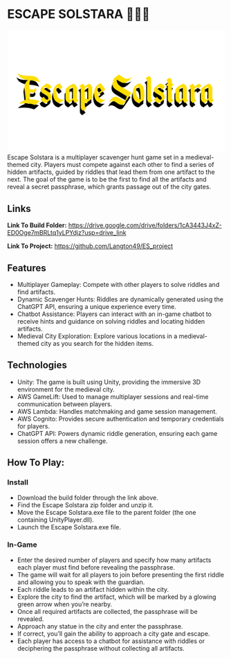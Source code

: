 # ESCAPE SOLSTARA 🏃‍♀️💨
![alt text](https://github.com/Langton49/Escape-Solstara_1.0/blob/main/Assets/Title.png "Title Card")
Escape Solstara is a multiplayer scavenger hunt game set in a medieval-themed city. Players must compete against each other to find a series of hidden artifacts, guided by riddles that lead them from one artifact to the next. The goal of the game is to be the first to find all the artifacts and reveal a secret passphrase, which grants passage out of the city gates.

## Links <a name="links">
**Link To Build Folder:** https://drive.google.com/drive/folders/1cA3443J4xZ-ED0Oge7mBRLtq1yLPYdjz?usp=drive_link 

**Link To Project:** https://github.com/Langton49/ES_project

## Features <a name="features">
- Multiplayer Gameplay: Compete with other players to solve riddles and find artifacts.
- Dynamic Scavenger Hunts: Riddles are dynamically generated using the ChatGPT API, ensuring a unique experience every time.
- Chatbot Assistance: Players can interact with an in-game chatbot to receive hints and guidance on solving riddles and locating hidden artifacts.
- Medieval City Exploration: Explore various locations in a medieval-themed city as you search for the hidden items.

## Technologies <a name="tech-stack">
- Unity: The game is built using Unity, providing the immersive 3D environment for the medieval city.
- AWS GameLift: Used to manage multiplayer sessions and real-time communication between players.
- AWS Lambda: Handles matchmaking and game session management.
- AWS Cognito: Provides secure authentication and temporary credentials for players.
- ChatGPT API: Powers dynamic riddle generation, ensuring each game session offers a new challenge.

## How To Play: <a name="how-to-play">
### Install <a name="install">
- Download the build folder through the link above.
- Find the Escape Solstara zip folder and unzip it.
- Move the Escape Solstara.exe file to the parent folder (the one containing UnityPlayer.dll).
- Launch the Escape Solstara.exe file.
### In-Game <a name="in-game">
- Enter the desired number of players and specify how many artifacts each player must find before revealing the passphrase.
- The game will wait for all players to join before presenting the first riddle and allowing you to speak with the guardian.
- Each riddle leads to an artifact hidden within the city.
- Explore the city to find the artifact, which will be marked by a glowing green arrow when you’re nearby.
- Once all required artifacts are collected, the passphrase will be revealed.
- Approach any statue in the city and enter the passphrase.
- If correct, you’ll gain the ability to approach a city gate and escape.
- Each player has access to a chatbot for assistance with riddles or deciphering the passphrase without collecting all artifacts.



